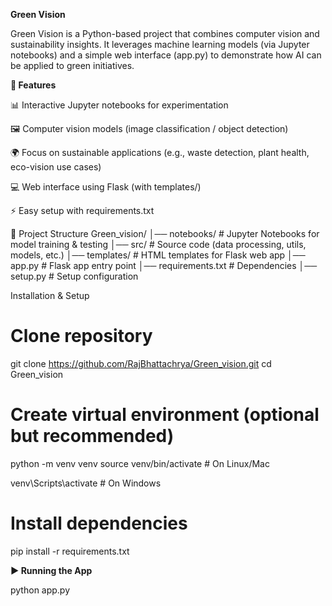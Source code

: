 **Green Vision**

Green Vision is a Python-based project that combines computer vision and sustainability insights.
It leverages machine learning models (via Jupyter notebooks) and a simple web interface (app.py) to demonstrate how AI can be applied to green initiatives.


**🚀 Features**

📊 Interactive Jupyter notebooks for experimentation

🖼️ Computer vision models (image classification / object detection)

🌍 Focus on sustainable applications (e.g., waste detection, plant health, eco-vision use cases)

💻 Web interface using Flask (with templates/)

⚡ Easy setup with requirements.txt

📂 Project Structure
Green_vision/
│── notebooks/         # Jupyter Notebooks for model training & testing
│── src/               # Source code (data processing, utils, models, etc.)
│── templates/         # HTML templates for Flask web app
│── app.py             # Flask app entry point
│── requirements.txt   # Dependencies
│── setup.py           # Setup configuration

Installation & Setup
# Clone repository
git clone https://github.com/RajBhattachrya/Green_vision.git
cd Green_vision

# Create virtual environment (optional but recommended)
python -m venv venv
source venv/bin/activate   # On Linux/Mac

venv\Scripts\activate      # On Windows

# Install dependencies
pip install -r requirements.txt

**▶️ Running the App**

python app.py
